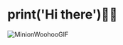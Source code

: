 # print('Hi there')🙋‍♂️
![MinionWoohooGIF](https://user-images.githubusercontent.com/108655043/177760406-17f4b33a-98f7-465e-91c0-022bc5c6c91b.gif)

<!--
**sunbongE/sunbongE** is a ✨ _special_ ✨ repository because its `README.md` (this file) appears on your GitHub profile.

Here are some ideas to get you started:

- 🔭 I’m currently working on ...
- 🌱 I’m currently learning ...
- 👯 I’m looking to collaborate on ...
- 🤔 I’m looking for help with ...
- 💬 Ask me about ...
- 📫 How to reach me: ...
- 😄 Pronouns: ...
- ⚡ Fun fact: ...
-->
